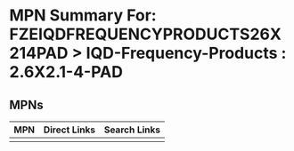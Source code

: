 



# MPN Summary For: FZEIQDFREQUENCYPRODUCTS26X214PAD > IQD-Frequency-Products : 2.6X2.1-4-PAD

## MPNs
  

|MPN|Direct Links|Search Links|
| :--- | :--- | :--- |
||||

